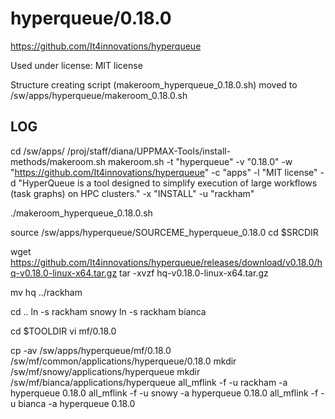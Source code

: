 hyperqueue/0.18.0
========================

<https://github.com/It4innovations/hyperqueue>

Used under license:
MIT license


Structure creating script (makeroom_hyperqueue_0.18.0.sh) moved to /sw/apps/hyperqueue/makeroom_0.18.0.sh

LOG
---

cd /sw/apps/
/proj/staff/diana/UPPMAX-Tools/install-methods/makeroom.sh makeroom.sh -t "hyperqueue" -v "0.18.0" -w "https://github.com/It4innovations/hyperqueue" -c "apps" -l "MIT license" -d "HyperQueue is a tool designed to simplify execution of large workflows (task graphs) on HPC clusters." -x "INSTALL" -u "rackham"

./makeroom_hyperqueue_0.18.0.sh

source /sw/apps/hyperqueue/SOURCEME_hyperqueue_0.18.0
cd $SRCDIR

wget https://github.com/It4innovations/hyperqueue/releases/download/v0.18.0/hq-v0.18.0-linux-x64.tar.gz
tar -xvzf hq-v0.18.0-linux-x64.tar.gz

mv hq ../rackham

cd ..
ln -s rackham snowy
ln -s rackham bianca

cd $TOOLDIR
vi mf/0.18.0

cp -av /sw/apps/hyperqueue/mf/0.18.0 /sw/mf/common/applications/hyperqueue/0.18.0
mkdir /sw/mf/snowy/applications/hyperqueue
mkdir /sw/mf/bianca/applications/hyperqueue
all_mflink -f -u rackham -a hyperqueue 0.18.0
all_mflink -f -u snowy -a hyperqueue 0.18.0
all_mflink -f -u bianca -a hyperqueue 0.18.0


